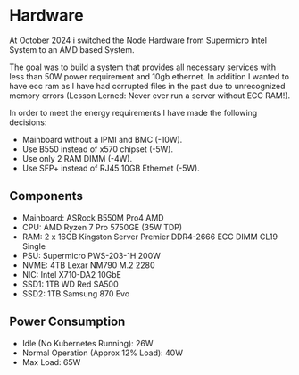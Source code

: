 # Hardware

At October 2024 i switched the Node Hardware from Supermicro Intel System to an AMD based System.

The goal was to build a system that provides all necessary services with less than 50W power requirement and 10gb ethernet. In addition I wanted to have ecc ram as I have had corrupted files in the past due to unrecognized memory errors (Lesson Lerned: Never ever run a server without ECC RAM!).

In order to meet the energy requirements I have made the following decisions:

- Mainboard without a IPMI and BMC (-10W).
- Use B550 instead of x570 chipset (-5W).
- Use only 2 RAM DIMM (-4W).
- Use SFP+ instead of RJ45 10GB Ethernet (-5W).

## Components

- Mainboard: ASRock B550M Pro4 AMD
- CPU: AMD Ryzen 7 Pro 5750GE (35W TDP)
- RAM: 2 x 16GB Kingston Server Premier DDR4-2666 ECC DIMM CL19 Single
- PSU: Supermicro PWS-203-1H 200W
- NVME: 4TB Lexar NM790 M.2 2280
- NIC: Intel X710-DA2 10GbE
- SSD1: 1TB WD Red SA500
- SSD2: 1TB Samsung 870 Evo

## Power Consumption

- Idle (No Kubernetes Running): 26W
- Normal Operation (Approx 12% Load): 40W
- Max Load: 65W
